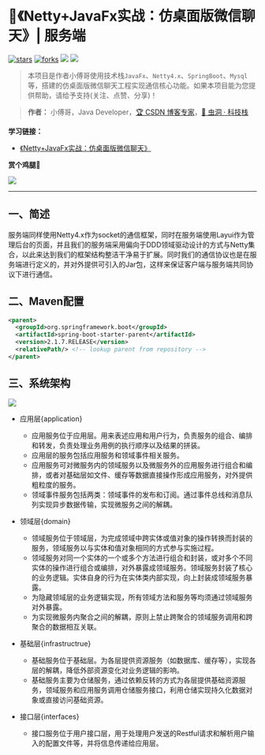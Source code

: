 # :revolving_hearts:《Netty+JavaFx实战：仿桌面版微信聊天》| 服务端

[![stars](https://badgen.net/github/stars/itstack-naive-chat/itstack-naive-chat-server?icon=github&color=4ab8a1)](https://github.com/itstack-naive-chat/itstack-naive-chat-server) [![forks](https://badgen.net/github/forks/itstack-naive-chat/itstack-naive-chat-server?icon=github&color=4ab8a1)](https://github.com/itstack-naive-chat/itstack-naive-chat-server) [<img src="https://itstack.org/_media/onlinebook.svg">](http://chat.itstack.org) [<img src="https://itstack.org/_media/wxbugstack.svg">](https://itstack.org/_media/qrcode.png?x-oss-process=style/may)

> 本项目是作者小傅哥使用技术栈```JavaFx```、```Netty4.x```、```SpringBoot```、```Mysql```等，搭建的仿桌面版微信聊天工程实现通信核心功能。如果本项目能为您提供帮助，请给予支持(关注、点赞、分享)！

> **作者：** 小傅哥，Java Developer，[:trophy: CSDN 博客专家](https://bugstack.blog.csdn.net)，[:bug: 虫洞 · 科技栈](https://bugstack.cn)

**学习链接：**

- [《Netty+JavaFx实战：仿桌面版微信聊天》](https://chat.itstack.org)
 
**赏个鸡腿🍗**

![](https://bugstack.cn/assets/images/tip.jpg)

----

## 一、简述

服务端同样使用Netty4.x作为socket的通信框架，同时在服务端使用Layui作为管理后台的页面，并且我们的服务端采用偏向于DDD领域驱动设计的方式与Netty集合，以此来达到我们的框架结构整洁干净易于扩展。同时我们的通信协议也是在服务端进行定义的，并对外提供可引入的Jar包，这样来保证客户端与服务端共同协议下进行通信。

## 二、Maven配置

```xml
<parent>
  <groupId>org.springframework.boot</groupId>
  <artifactId>spring-boot-starter-parent</artifactId>
  <version>2.1.7.RELEASE</version>
  <relativePath/> <!-- lookup parent from repository -->
</parent>
```

## 三、系统架构

![](https://chat.itstack.org/assets/img/2020/chat/wechat-2.1-00.png)

- 应用层{application}

	- 应用服务位于应用层。用来表述应用和用户行为，负责服务的组合、编排和转发，负责处理业务用例的执行顺序以及结果的拼装。
	- 应用层的服务包括应用服务和领域事件相关服务。
	- 应用服务可对微服务内的领域服务以及微服务外的应用服务进行组合和编排，或者对基础层如文件、缓存等数据直接操作形成应用服务，对外提供粗粒度的服务。
	- 领域事件服务包括两类：领域事件的发布和订阅。通过事件总线和消息队列实现异步数据传输，实现微服务之间的解耦。

- 领域层{domain}

	- 领域服务位于领域层，为完成领域中跨实体或值对象的操作转换而封装的服务，领域服务以与实体和值对象相同的方式参与实施过程。
	- 领域服务对同一个实体的一个或多个方法进行组合和封装，或对多个不同实体的操作进行组合或编排，对外暴露成领域服务。领域服务封装了核心的业务逻辑。实体自身的行为在实体类内部实现，向上封装成领域服务暴露。
	- 为隐藏领域层的业务逻辑实现，所有领域方法和服务等均须通过领域服务对外暴露。
	- 为实现微服务内聚合之间的解耦，原则上禁止跨聚合的领域服务调用和跨聚合的数据相互关联。

- 基础层{infrastructrue}

	- 基础服务位于基础层。为各层提供资源服务（如数据库、缓存等），实现各层的解耦，降低外部资源变化对业务逻辑的影响。
	- 基础服务主要为仓储服务，通过依赖反转的方式为各层提供基础资源服务，领域服务和应用服务调用仓储服务接口，利用仓储实现持久化数据对象或直接访问基础资源。

- 接口层{interfaces}
	
	- 接口服务位于用户接口层，用于处理用户发送的Restful请求和解析用户输入的配置文件等，并将信息传递给应用层。